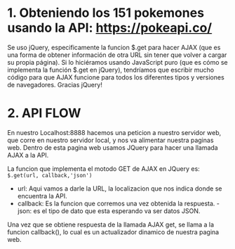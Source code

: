 # 1. Obteniendo los 151 pokemones usando la API: https://pokeapi.co/

Se uso jQuery, especificamente la funcion $.get para hacer AJAX (que es una forma de obtener información de otra URL sin tener que volver a cargar su propia página). Si lo hiciéramos usando JavaScript puro (que es cómo se implementa la función $.get en jQuery), tendríamos que escribir mucho código para que AJAX funcione para todos los diferentes tipos y versiones de navegadores. Gracias jQuery!

# 2. API FLOW

En nuestro Localhost:8888 hacemos una peticion a nuestro servidor web, que corre en nuestro servidor local, y nos va alimentar nuestra paginas web. Dentro de esta pagina web usamos JQuery para hacer una llamada AJAX a la API.

La funcion que implementa el motodo GET de AJAX en JQuery es: `$.get(url, callback,'json')`

- url: Aqui vamos a darle la URL, la localizacion que nos indica donde se encuentra la API.
- callback: Es la funcion que corremos una vez obtenida la respuesta.
-json: es el tipo de dato que esta esperando va ser datos JSON.

Una vez que se obtiene respuesta de la llamada AJAX get, se llama a la funcion callback(), lo cual es un actualizador dinamico de nuestra pagina web.
